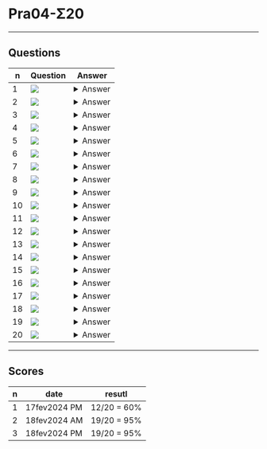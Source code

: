 # Pra04-Σ20

---

## Questions
|n|Question|Answer|
|-|--------|------|
|1|<img src="https://i.imgur.com/APXWiLC.png">|<details><summary>Answer</summary><img src="https://i.imgur.com/Oiy8edt.png"></details>|
|2|<img src="https://i.imgur.com/aYywAM0.png">|<details><summary>Answer</summary><img src="https://i.imgur.com/GGCeRbw.png"></details>|
|3|<img src="https://i.imgur.com/DNQ5Mkm.png">|<details><summary>Answer</summary><img src="https://i.imgur.com/rctniuJ.png"></details>|
|4|<img src="https://i.imgur.com/lhTPNNg.png">|<details><summary>Answer</summary><img src="https://i.imgur.com/HoI80C5.png"></details>|
|5|<img src="https://i.imgur.com/15mhTDN.png">|<details><summary>Answer</summary><img src="https://i.imgur.com/JXbmGIo.png"></details>|
|6|<img src="https://i.imgur.com/HcRkvVi.png">|<details><summary>Answer</summary><img src="https://i.imgur.com/wsjpVZn.png"></details>|
|7|<img src="https://i.imgur.com/i1gUYmY.png">|<details><summary>Answer</summary><img src="https://i.imgur.com/QLRkSu3.png"></details>|
|8|<img src="https://i.imgur.com/xvf3MlE.png">|<details><summary>Answer</summary><img src="https://i.imgur.com/6iHjFD4.png"></details>|
|9|<img src="https://i.imgur.com/W0N0iJl.png">|<details><summary>Answer</summary><img src="https://i.imgur.com/iewzOZh.png"></details>|
|10|<img src="https://i.imgur.com/SgtuAsT.png">|<details><summary>Answer</summary><img src="https://i.imgur.com/OT0pTZ5.png"></details>|
|11|<img src="https://i.imgur.com/ljIlNHC.png">|<details><summary>Answer</summary><img src="https://i.imgur.com/h6dShI6.png"><br/><img src="https://i.imgur.com/jCDVYJL.png"></details>|
|12|<img src="https://i.imgur.com/vA5j1Yt.png">|<details><summary>Answer</summary><img src="https://i.imgur.com/QWt8LGE.png"></details>|
|13|<img src="https://i.imgur.com/Cmvc0dP.png">|<details><summary>Answer</summary><img src="https://i.imgur.com/wqmKA0K.png"></details>|
|14|<img src="https://i.imgur.com/PDXfft5.png">|<details><summary>Answer</summary><img src="https://i.imgur.com/faVnCxu.png"></details>|
|15|<img src="https://i.imgur.com/09UOGEB.png">|<details><summary>Answer</summary><img src="https://i.imgur.com/bIPaVvr.png"></details>|
|16|<img src="https://i.imgur.com/k9gzVrz.png">|<details><summary>Answer</summary><img src="https://i.imgur.com/LnCO7yC.png"></details>|
|17|<img src="https://i.imgur.com/NCj6ql5.png">|<details><summary>Answer</summary><img src="https://i.imgur.com/XbjfCzy.png"></details>|
|18|<img src="https://i.imgur.com/W8Xpc4V.png">|<details><summary>Answer</summary><img src="https://i.imgur.com/HilSEPF.png"></details>|
|19|<img src="https://i.imgur.com/Yv1MISk.png">|<details><summary>Answer</summary><img src="https://i.imgur.com/jd7U8JA.png"></details>|
|20|<img src="https://i.imgur.com/ux1TTXg.png">|<details><summary>Answer</summary><img src="https://i.imgur.com/rjjU8AU.png"></details>|

---

## Scores
|n|date|resutl|
|-|----|------|
|1|17fev2024 PM|12/20 = 60%|
|2|18fev2024 AM|19/20 = 95%|
|3|18fev2024 PM|19/20 = 95%|
